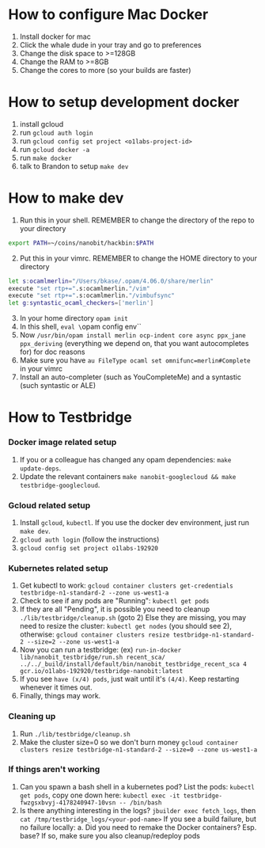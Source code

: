 # How to configure Mac Docker

1. Install docker for mac
2. Click the whale dude in your tray and go to preferences
3. Change the disk space to >=128GB
4. Change the RAM to >=8GB
5. Change the cores to more (so your builds are faster)

# How to setup development docker

1. install gcloud
2. run `gcloud auth login`
3. run `gcloud config set project <o1labs-project-id>`
4. run `gcloud docker -a`
5. run `make docker`
6. talk to Brandon to setup `make dev`

# How to make dev

1. Run this in your shell. REMEMBER to change the directory of the repo to your directory

```bash
export PATH=~/coins/nanobit/hackbin:$PATH
```

2. Put this in your vimrc. REMEMBER to change the HOME directory to your directory

```bash
let s:ocamlmerlin="/Users/bkase/.opam/4.06.0/share/merlin"
execute "set rtp+=".s:ocamlmerlin."/vim"
execute "set rtp+=".s:ocamlmerlin."/vimbufsync"
let g:syntastic_ocaml_checkers=['merlin']
```

3. In your home directory `opam init`
4. In this shell, `eval \`opam config env\``
5. Now `/usr/bin/opam install merlin ocp-indent core async ppx_jane ppx_deriving` (everything we depend on, that you want autocompletes for) for doc reasons
6. Make sure you have `au FileType ocaml set omnifunc=merlin#Complete` in your vimrc
7. Install an auto-completer (such as YouCompleteMe) and a syntastic (such syntastic or ALE)

# How to Testbridge

### Docker image related setup

1. If you or a colleague has changed any opam dependencies: `make update-deps`.
2. Update the relevant containers `make nanobit-googlecloud && make testbridge-googlecloud`.

### Gcloud related setup

1. Install `gcloud`, `kubectl`. If you use the docker dev environment, just run `make dev`.
2. `gcloud auth login` (follow the instructions)
3. `gcloud config set project o1labs-192920`

### Kubernetes related setup

1. Get kubectl to work: `gcloud container clusters get-credentials testbridge-n1-standard-2 --zone us-west1-a`
2. Check to see if any pods are "Running": `kubectl get pods`
3. If they are all "Pending", it is possible you need to cleanup `./lib/testbridge/cleanup.sh` (goto 2)
   Else they are missing, you may need to resize the cluster:
   `kubectl get nodes` (you should see 2), otherwise: `gcloud container clusters resize testbridge-n1-standard-2 --size=2 --zone us-west1-a`
4. Now you can run a testbridge: (ex) `run-in-docker lib/nanobit_testbridge/run.sh recent_sca/ ../../_build/install/default/bin/nanobit_testbridge_recent_sca 4 gcr.io/o1labs-192920/testbridge-nanobit:latest`
5. If you see `have (x/4) pods`, just wait until it's `(4/4)`. Keep restarting whenever it times out.
6. Finally, things may work.

### Cleaning up

1. Run `./lib/testbridge/cleanup.sh`
2. Make the cluster size=0 so we don't burn money `gcloud container clusters resize testbridge-n1-standard-2 --size=0 --zone us-west1-a`

### If things aren't working

1. Can you spawn a bash shell in a kubernetes pod?
    List the pods: `kubectl get pods`, copy one down here:
    `kubectl exec -it testbridge-fwzgsxbvyj-4178240947-10vsn -- /bin/bash`
2. Is there anything interesting in the logs?
    `jbuilder exec fetch_logs`, then `cat /tmp/testbridge_logs/<your-pod-name>`
   If you see a build failure, but no failure locally:
    a. Did you need to remake the Docker containers? Esp. base? If so, make sure you also cleanup/redeploy pods


